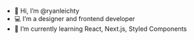 - 👋 Hi, I’m @ryanleichty
- 💻 I’m a designer and frontend developer
- 🌱 I’m currently learning React, Next.js, Styled Components

<!---
ryanleichty/ryanleichty is a ✨ special ✨ repository because its `README.md` (this file) appears on your GitHub profile.
You can click the Preview link to take a look at your changes.
--->

